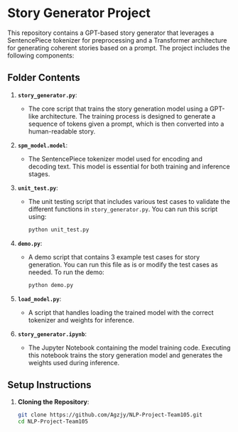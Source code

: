 # Story Generator Project

This repository contains a GPT-based story generator that leverages a SentencePiece tokenizer for preprocessing and a Transformer architecture for generating coherent stories based on a prompt. The project includes the following components:

## Folder Contents

1. **`story_generator.py`**: 
   - The core script that trains the story generation model using a GPT-like architecture. The training process is designed to generate a sequence of tokens given a prompt, which is then converted into a human-readable story.

2. **`spm_model.model`**:
   - The SentencePiece tokenizer model used for encoding and decoding text. This model is essential for both training and inference stages.

3. **`unit_test.py`**:
   - The unit testing script that includes various test cases to validate the different functions in `story_generator.py`. You can run this script using:
     ```bash
     python unit_test.py
     ```

4. **`demo.py`**:
   - A demo script that contains 3 example test cases for story generation. You can run this file as is or modify the test cases as needed. To run the demo:
     ```bash
     python demo.py
     ```

5. **`load_model.py`**:
   - A script that handles loading the trained model with the correct tokenizer and weights for inference.

6. **`story_generator.ipynb`**:
   - The Jupyter Notebook containing the model training code. Executing this notebook trains the story generation model and generates the weights used during inference.

## Setup Instructions

1. **Cloning the Repository**:
   ```bash
   git clone https://github.com/Agzjy/NLP-Project-Team105.git
   cd NLP-Project-Team105
